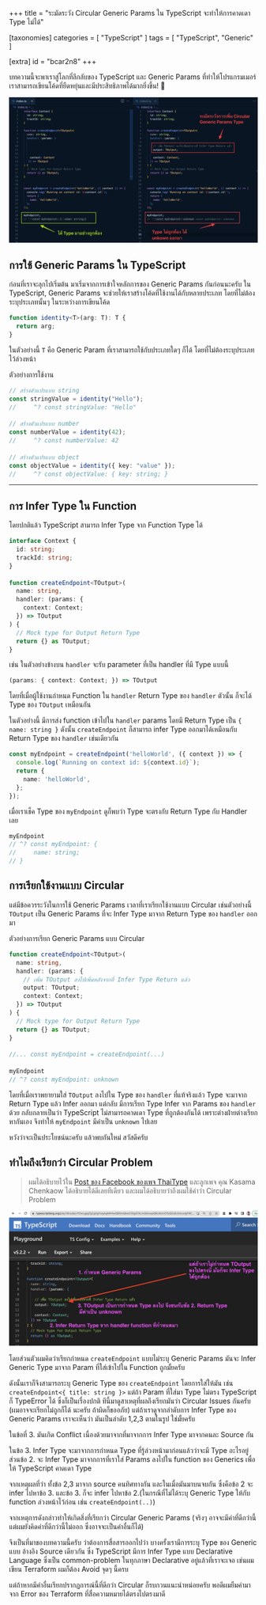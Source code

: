 +++
title = "ระมัดระวัง Circular Generic Params ใน TypeScript จะทำให้การคาดเดา Type ไม่ได้"

[taxonomies]
categories = [ "TypeScript" ]
tags = [ "TypeScript", "Generic" ]

[extra]
id = "bcar2n8"
+++

บทความนี้จะพาเราสู่โลกที่ลึกลับของ TypeScript และ Generic Params ที่ทำให้โปรแกรมเมอร์เราสามารถเขียนโค้ดที่ยืดหยุ่นและมีประสิทธิภาพได้มากยิ่งขึ้น! 🚀

![](summary.png)

## การใช้ Generic Params ใน TypeScript

ก่อนที่เราจะลุกไปเริ่มต้น มาเริ่มจากการเข้าใจหลักการของ Generic Params กันก่อนนะครับ ใน TypeScript, Generic Params จะช่วยให้เราสร้างโค้ดที่ใช้งานได้กับหลายประเภท โดยที่ไม่ต้องระบุประเภทนั้นๆ ในระหว่างการเขียนโค้ด

```typescript
function identity<T>(arg: T): T {
  return arg;
}
```
ในตัวอย่างนี้ `T` คือ Generic Param ที่เราสามารถใช้กับประเภทใดๆ ก็ได้ โดยที่ไม่ต้องระบุประเภทไว้ล่วงหน้า

ตัวอย่างการใช้งาน 

```typescript
// สร้างตัวแปรแบบ string
const stringValue = identity("Hello");
//     ^? const stringValue: "Hello"

// สร้างตัวแปรแบบ number
const numberValue = identity(42);
//     ^? const numberValue: 42    

// สร้างตัวแปรแบบ object
const objectValue = identity({ key: "value" });
//     ^? const objectValue: { key: string; }
```

---

## การ Infer Type ใน Function

โดยปกติแล้ว TypeScript สามารถ Infer Type จาก Function Type ได้ 

```typescript
interface Context {
  id: string;
  trackId: string;
}

function createEndpoint<TOutput>(
  name: string,
  handler: (params: {
    context: Context;
  }) => TOutput
) {
  // Mock type for Output Return Type
  return {} as TOutput;
}
```

เช่น ในตัวอย่างข้างบน
`handler` จะรับ parameter ที่เป็น handler ที่มี Type แบบนี้

```typescript
(params: { context: Context; }) => TOutput
```

โดยที่เมื่อผู้ใช้งานกำหนด Function ใน `handler` Return Type ของ `handler` ตัวนั้น ก็จะได้ Type ของ `TOutput` เหมือนกัน

ในตัวอย่างนี้ มีการส่ง function เข้าไปใน `handler` params โดยมี Return Type เป็น `{ name: string }`
ดังนั้น `createEndpoint` ก็สามารถ infer Type ออกมาได้เหมือนกับ Return Type ของ `handler` เช่นเดียวกัน

```typescript
const myEndpoint = createEndpoint('helloWorld', ({ context }) => {
  console.log(`Running on context id: ${context.id}`);
  return {
    name: 'helloWorld',
  };
});
```

เมื่อเราเช็ค Type ของ `myEndpoint` ดูก็พบว่า Type จะตรงกับ Return Type กับ Handler เลย

```typescript
myEndpoint
// ^? const myEndpoint: {
//     name: string;
// }
```

## การเรียกใช้งานแบบ Circular

แต่มีข้อควรระวังในการใช้ Generic Params เวลาที่เราเรียกใช้งานแบบ Circular เช่นตัวอย่างนี้ `TOutput` เป็น Generic Params ที่จะ Infer Type มาจาก Return Type ของ `handler` ออกมา

ตัวอย่างการเรียก Generic Params แบบ Circular

```typescript
function createEndpoint<TOutput>(
  name: string,
  handler: (params: {
    // เพิ่ม TOutput ลงไปเพิ่มหลังจากที่ Infer Type Return แล้ว
    output: TOutput;
    context: Context;
  }) => TOutput
) {
  // Mock type for Output Return Type
  return {} as TOutput;
}

//... const myEndpoint = createEndpoint(...)

myEndpoint
// ^? const myEndpoint: unknown
```

โดยที่เมื่อเราพยายามใส่ `TOutput` ลงไปใน Type ของ `handler` ที่แท้จริงแล้ว Type จะมาจาก Return Type แล้ว Infer ออกมา แต่กลับ มีการเรียก Type Infer จาก Params ของ `handler` ด้วย กลับกลายเป็นว่า TypeScript ไม่สามารถคาดเดา Type ที่ถูกต้องกันได้ เพราะต่างฝ่ายต่างเรียกหากันเอง จึงทำให้ `myEndpoint` มีค่าเป็น `unknown` ไปเลย

หวังว่าจะเป็นประโยชน์นะครับ แล้วพบกันใหม่ สวัสดีครับ

## ทำไมถึงเรียกว่า Circular Problem

> ผมได้อธิบายไว้ใน [Post ของ Facebook ของเพจ ThaiType](https://www.facebook.com/photo?fbid=827932616003068&set=a.486562490140084)
> และลูกเพจ คุณ Kasama Chenkaow ได้อธิบายได้ดีเลยทีเดียว และผมได้อธิบายว่าถึงผมใช้คำว่า Circular Problem

![](why-circular.jpg)



โดยส่วนตัวผมคิดว่าเรียกกำหนด `createEndpoint` แบบไม่ระบุ Generic Params มันจะ Infer Generic Type มาจาก Param ที่ใส่เข้าไปใน Function ถูกมั้ยครับ

ดังนั้นเราก็จึงสามารถระบุ Generic Type ของ `createEndpoint` โดยการใส่ให้มัน เช่น `createEndpoint<{ title: string }>` แต่ถ้า Param ที่ใส่มา Type ไม่ตรง TypeScript ก็ TypeError ได้ ซึ่งก็เป็นเรื่องปกติ
ทีนี้มาดูสาเหตุที่ผลถึงเรียกมันว่า Circular Issues กันครับ (ผมอาจจะเรียกไม่ถูกก็ได้ นะครับ ถ้าผิดก็ขออภัย) แต่ถ้าเราดูจากลำดับการ Infer Type ของ Generic Params เราจะเห็นว่า มันเป็นลำดับ 1,2,3 ตามในรูป ใช่มั้ยครับ

ในข้อที่ 3. มันเกิด Conflict เนื่องด้วยมาจากที่มาจากการ Infer Type มาจากคนละ Source กัน

ในข้อ 3. Infer Type จะมาจากการกำหนด Type ที่รู้ล่วงหน้ามาก่อนแล้วว่าจะมี Type อะไรอยู่
ส่วนข้อ 2. จะ Infer Type มาจากการที่เราใส่ Params ลงไปใน function ของ Generics เพื่อให้ TypeScript คาดเดา Type

จากเหตุผลที่ว่า ทั้งข้อ 2,3 มาจาก source คนทิศทางกัน และในเมื่อมันมาบนจบกัน ซึ่งคือข้อ 2 จะ infer ไปหาข้อ 3. และข้อ 3. ก็จะ infer ไปหาข้อ 2.(ในกรณีที่ไม่ได้ระบุ Generic Type ให้กับ function ล่วงหน้าไว้ก่อน เช่น `createEndpoint(..)`)

จากเหตุการดังกล่าวทำให้เกิดสิ่งที่เรียกว่า Circular Generic Params (จริงๆ อาจจะมีคำที่ดีกว่านี้ แต่ผมยังคิดคำที่ดีกว่านี้ไม่ออก ซึ่งอาจจะเป็นคำอื่นก็ได้)

จึงเป็นที่มาของบทความนี้ครับ ว่าต้องการสื่อสารออกไปว่า บางครั้งเรามีการระบุ Type ของ Generic แบบ อ้างอิง Source เดียวกัน ซึ่ง TypeScript มีการ Infer Type แบบ Declarative Language ซึ่งเป็น common-problem ในทุกภาษา Declarative อยู่แล้วที่เราจะเจอ เช่นผมเขียน Terraform ผมก็ต้อง Avoid จุดๆ นี้ครบ

แต่ถ้าหากมีคำอื่นเรียกปรากฏการณ์นี้ที่ดีกว่า Circular ก็รบกวนแนะนำหน่อยครับ พอดีผมยืมคำมาจาก Error ของ Terraform ที่สื่อความหมายได้ตรงไปตรงมาดี
